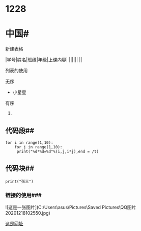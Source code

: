 # 1228

# 中国#

新建表格

|学号|姓名|班级|年级|上课内容|
||||||
||

列表的使用

无序

* 小星星



有序

1. 



## 代码段##

```
for i in range(1,10):
    for j in range(1,10):
     print("%d*%d=%d"%(i,j,i*j),end = /t)
```

## 代码块##

`print("张三")`

### 链接的使用###

![这是一张图片](C:\Users\asus\Pictures\Saved Pictures\QQ图片20201218102550.jpg)

  



[这是网址](https://github.com/w72020/1228)





